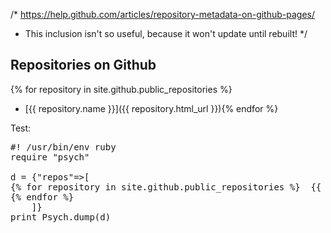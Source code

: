 
/* https://help.github.com/articles/repository-metadata-on-github-pages/
 * This inclusion isn't so useful, because it won't update until rebuilt!
 */

## Repositories on Github
{% for repository in site.github.public_repositories %}
* [{{ repository.name }}]({{ repository.html_url }}){% endfor %}

Test:

<pre>#! /usr/bin/env ruby
require "psych"

d = {"repos"=>[
{% for repository in site.github.public_repositories %}  {{ repository }},
{% endfor %}
	]}
print Psych.dump(d)
</pre>
